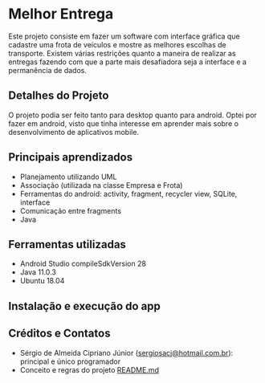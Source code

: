 # Melhor Entrega

Este projeto consiste em fazer um software com interface gráfica que cadastre uma frota de veículos e mostre as melhores escolhas de transporte. Existem várias restrições quanto a maneira de realizar as entregas fazendo com que a parte mais desafiadora seja a interface e a permanência de dados. 



## Detalhes do Projeto

O projeto podia ser feito tanto para desktop quanto para android. Optei por fazer em android, visto que tinha interesse em aprender mais sobre o desenvolvimento de aplicativos mobile.

## Principais aprendizados

* Planejamento utilizando UML
* Associação (utilizada na classe Empresa e Frota)
* Ferramentas do android: activity, fragment, recycler view, SQLite, interface
* Comunicação entre fragments
* Java

## Ferramentas utilizadas

* Android Studio compileSdkVersion 28
* Java 11.0.3
* Ubuntu 18.04

## Instalação e execução do app



## Créditos e Contatos

* Sérgio de Almeida Cipriano Júnior (sergiosacj@hotmail.com.br): principal e único programador
* Conceito e regras do projeto [README.md](https://gitlab.com/oofga/eps/eps_2019_1/ep2/blob/master/README.md)
